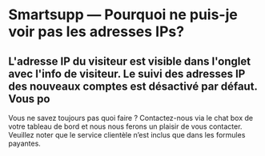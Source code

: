 # Smartsupp — Pourquoi ne puis-je voir pas les adresses IPs?
## L'adresse IP du visiteur est visible dans l'onglet avec l'info de visiteur. Le suivi des adresses IP des nouveaux comptes est désactivé par défaut. Vous po
Vous ne savez toujours pas quoi faire ? Contactez-nous via le chat box de votre tableau de bord et nous nous ferons un plaisir de vous contacter. Veuillez noter que le service clientèle n’est inclus que dans les formules payantes.

